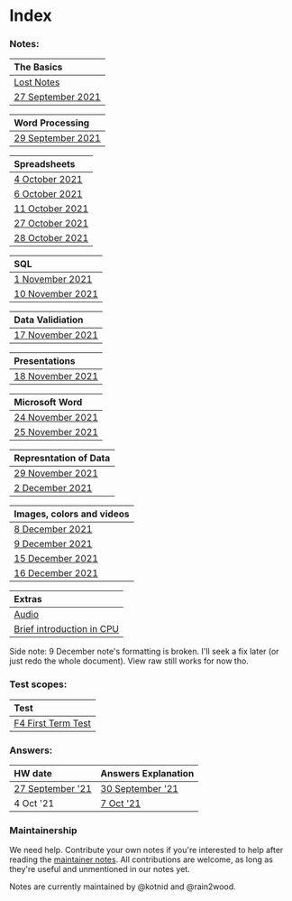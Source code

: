 # Index #

### Notes: ###

| The Basics |
| :------------------- | 
| [Lost Notes](/notes/LostNotes.md) |
| [27 September 2021](/notes/27Sep.md) |

| Word Processing |
| :------------------- | 
| [29 September 2021](/notes/29Sep.md) |

| Spreadsheets |
| :------------------- | 
| [4 October 2021](/notes/04Oct.md) |
| [6 October 2021](/notes/06Oct.md) |
| [11 October 2021](/notes/11Oct.md) |
| [27 October 2021](/notes/27Oct.md) |
| [28 October 2021](/notes/28Oct.md) |

| SQL | 
| :------------------- | 
| [1 November 2021](/notes/01Nov.md) |
| [10 November 2021](/notes/10Nov.md) |

| Data Validiation |
| :------------------- | 
| [17 November 2021](/notes/17Nov.md) |

| Presentations |
| :------------------- | 
| [18 November 2021](/notes/18Nov.md) |

| Microsoft Word |
| :------------------- | 
| [24 November 2021](/notes/24Nov.md) |
| [25 November 2021](/notes/25Nov.md) |

| Represntation of Data |
| :------------------- | 
| [29 November 2021](/notes/29Nov.md) |
| [2 December 2021](/notes/02Dec.md) |

| Images, colors and videos |
| :------------------- | 
| [8 December 2021](/notes/08Dec.md)|
| [9 December 2021](/notes/09Dec.md) |
| [15 December 2021](/notes/15Dec.md) |
| [16 December 2021](/notes/16Dec.md) |

| Extras |
| :------------------- | 
| [Audio](/notes/extra/Audio.md)|
| [Brief introduction in CPU](/notes/extra/hardware-cpu.md) |

Side note: 9 December note's formatting is broken. I'll seek a fix later (or just redo the whole document). View raw still works for now tho.

### Test scopes: ###

| Test                 |
| :------------------- | 
| [F4 First Term Test](/tests/F4-FTT.md) |

### Answers: ###

| HW date                 | Answers Explanation |
| :------------------- | :------------------- | 
| [27 September '21](/answers/27Sep.md) | [30 September '21](/answers/exp-27Sep.md) |
| 4 Oct '21 | [7 Oct '21](/answers/exp-04Oct.md) 



### Maintainership ###
We need help. Contribute your own notes if you're interested to help after reading the [maintainer notes](/MAINTAINERS.md). All contributions are welcome, as long as they're useful and unmentioned in our notes yet.

Notes are currently maintained by @kotnid and @rain2wood.
